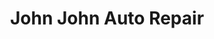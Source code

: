 ---
title: "John John Auto Repair"
url: /santa-rosa-beach/john-john-auto-repair/
shop: car repair
---